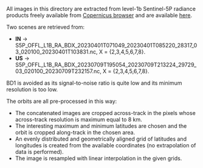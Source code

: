 All images in this directory are extracted from level-1b Sentinel-5P radiance products freely available from [Copernicus browser](https://browser.dataspace.copernicus.eu/?zoom=5&lat=50.16282&lng=20.78613&themeId=DEFAULT-THEME&visualizationUrl=U2FsdGVkX1%2F9LF5Al1oqZalcdpGVkR1qrWF1qXaGBGJgtUPGvCxewM2prABJE8y0ckZxFpQGkP8qedMcSC960rAQW5eAu%2BFhiwrWaqmkEsoA6tRwveOS5r61S3jGWLBZ&datasetId=S2_L2A_CDAS&demSource3D=%22MAPZEN%22&cloudCoverage=30&dateMode=SINGLE) and are available [here](https://drive.google.com/drive/folders/1WEGAUSZZ1fKLxAIbLhMOqNDzpU5OjmfW?usp=drive_link).

Two scenes are retrieved from:
* **IN**  -> S5P_OFFL_L1B_RA_BDX_20230401T071049_20230401T085220_28317_03_020100_20230401T103831.nc, X = {2,3,4,5,6,7,8}.
* **US** -> S5P_OFFL_L1B_RA_BDX_20230709T195054_20230709T213224_29729_03_020100_20230709T232157.nc, X = {2,3,4,5,6,7,8}.

BD1 is avoided as its signal-to-noise ratio is quite low and its minimum resolution is too low.

The orbits are all pre-processed in this way:
* The concatenated images are cropped across-track in the pixels whose across-track resolution is maximum equal to 8 km.
* The interesting maximum and minimum latitudes are chosen and the orbit is cropped along-track in the chosen area.
* An evenly distributed and geometrically aligned grid of latitudes and longitudes is created from the available coordinates (no extrapolation of data is performed).
* The image is resampled with linear interpolation in the given grids.




